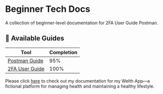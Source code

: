 # Beginner Tech Docs

A collection of beginner-level documentation for 2FA User Guide Postman.

## 📄 Available Guides

| Tool | Completion |
|------|------------|
 | [Postman Guide](Postman-Guide.md) | 95% |
 | [2FA User Guide](2FA.pdf) | 100% |

Please click [here](github.com/Samuelsen1/Tech-Writing-Samples) to check out my documentation for my Welth App—a fictional platform for managing health and maintaining a healthy lifestyle.


